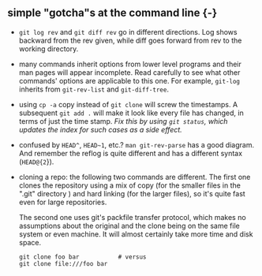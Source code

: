 ## simple "gotcha"s at the command line {-}

  * `git log rev` and `git diff rev` go in different directions.  Log shows
    backward from the rev given, while diff goes forward from rev to the
    working directory.

  * many commands inherit options from lower level programs and their man
    pages will appear incomplete.  Read carefully to see what other commands'
    options are applicable to this one.  For example, `git-log` inherits from
    `git-rev-list` and `git-diff-tree`.

  * using `cp -a` copy instead of `git clone` will screw the timestamps.  A
    subsequent `git add .` will make it look like every file has changed, in
    terms of just the time stamp.  *Fix this by using `git status`, which
    updates the index for such cases as a side effect.*

  * confused by `HEAD^`, `HEAD~1`, etc.?  `man git-rev-parse` has a good
    diagram.  And remember the reflog is quite different and has a different
    syntax (`HEAD@{2`}).

  * cloning a repo: the following two commands are different.  The first one
    clones the repository using a mix of copy (for the smaller files in the
    ".git" directory ) and hard linking (for the larger files), so it's quite
    fast even for large repositories.

    The second one uses git's packfile transfer protocol, which makes no
    assumptions about the original and the clone being on the same file system
    or even machine.  It will almost certainly take more time and disk space.

        git clone foo bar           # versus
        git clone file:///foo bar

